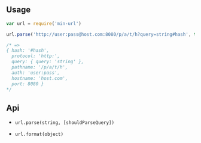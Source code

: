Usage
---

```js
var url = require('min-url')

url.parse('http://user:pass@host.com:8080/p/a/t/h?query=string#hash', true)

/* =>
{ hash: '#hash',
  protocol: 'http:',
  query: { query: 'string' },
  pathname: '/p/a/t/h',
  auth: 'user:pass',
  hostname: 'host.com',
  port: 8080 }
*/
```

Api
---

- `url.parse(string, [shouldParseQuery])`

- `url.format(object)`
